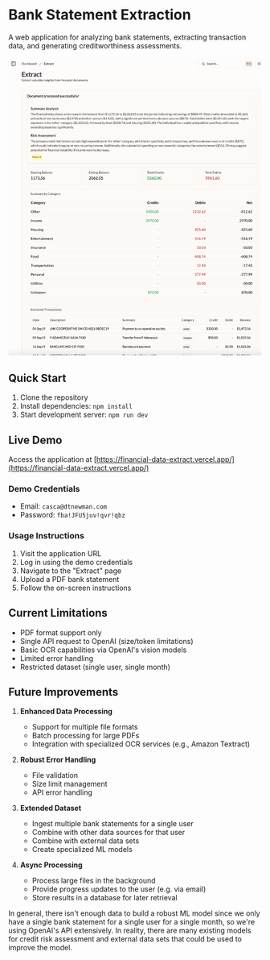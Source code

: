 # Bank Statement Extraction

A web application for analyzing bank statements, extracting transaction data, and generating creditworthiness assessments.

<img src="screenshots/extract_page.jpg" width="800" alt="Bank Statement Extraction Demo">

## Quick Start

1. Clone the repository
2. Install dependencies: `npm install`
3. Start development server: `npm run dev`

## Live Demo

Access the application at [https://financial-data-extract.vercel.app/](https://financial-data-extract.vercel.app/)

### Demo Credentials
- Email: `casca@dtnewman.com`
- Password: `fba!JFU5juv!qvr!qbz`

### Usage Instructions
1. Visit the application URL
2. Log in using the demo credentials
3. Navigate to the "Extract" page
4. Upload a PDF bank statement
5. Follow the on-screen instructions

## Current Limitations

- PDF format support only
- Single API request to OpenAI (size/token limitations)
- Basic OCR capabilities via OpenAI's vision models
- Limited error handling
- Restricted dataset (single user, single month)

## Future Improvements

1. **Enhanced Data Processing**
   - Support for multiple file formats
   - Batch processing for large PDFs
   - Integration with specialized OCR services (e.g., Amazon Textract)

2. **Robust Error Handling**
   - File validation
   - Size limit management
   - API error handling

3. **Extended Dataset**
   - Ingest multiple bank statements for a single user
   - Combine with other data sources for that user
   - Combine with external data sets
   - Create specialized ML models

4. **Async Processing**
   - Process large files in the background
   - Provide progress updates to the user (e.g. via email)
   - Store results in a database for later retrieval

In general, there isn't enough data to build a robust ML model since we only have a single bank statement for a single user for a single month, so we're using OpenAI's API extensively. In reality, there are many existing models for credit risk assessment and external data sets that could be used to improve the model.
